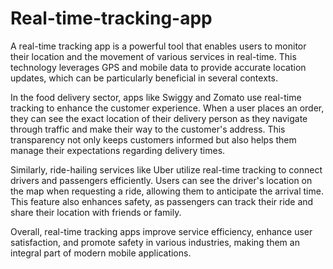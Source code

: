 # Real-time-tracking-app
A real-time tracking app is a powerful tool that enables users to monitor their location and the movement of various services in real-time. This technology leverages GPS and mobile data to provide accurate location updates, which can be particularly beneficial in several contexts.

In the food delivery sector, apps like Swiggy and Zomato use real-time tracking to enhance the customer experience. When a user places an order, they can see the exact location of their delivery person as they navigate through traffic and make their way to the customer's address. This transparency not only keeps customers informed but also helps them manage their expectations regarding delivery times.

Similarly, ride-hailing services like Uber utilize real-time tracking to connect drivers and passengers efficiently. Users can see the driver's location on the map when requesting a ride, allowing them to anticipate the arrival time. This feature also enhances safety, as passengers can track their ride and share their location with friends or family.

Overall, real-time tracking apps improve service efficiency, enhance user satisfaction, and promote safety in various industries, making them an integral part of modern mobile applications.
